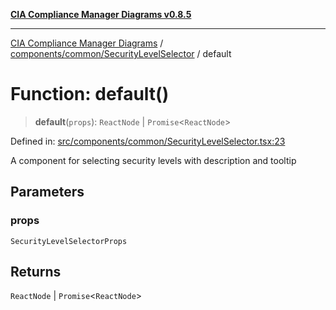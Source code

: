 [**CIA Compliance Manager Diagrams v0.8.5**](../../../../README.md)

***

[CIA Compliance Manager Diagrams](../../../../modules.md) / [components/common/SecurityLevelSelector](../README.md) / default

# Function: default()

> **default**(`props`): `ReactNode` \| `Promise`\<`ReactNode`\>

Defined in: [src/components/common/SecurityLevelSelector.tsx:23](https://github.com/Hack23/cia-compliance-manager/blob/eca22610f41e5f6b6c0cece88769b1ffbe9db4bd/src/components/common/SecurityLevelSelector.tsx#L23)

A component for selecting security levels with description and tooltip

## Parameters

### props

`SecurityLevelSelectorProps`

## Returns

`ReactNode` \| `Promise`\<`ReactNode`\>
